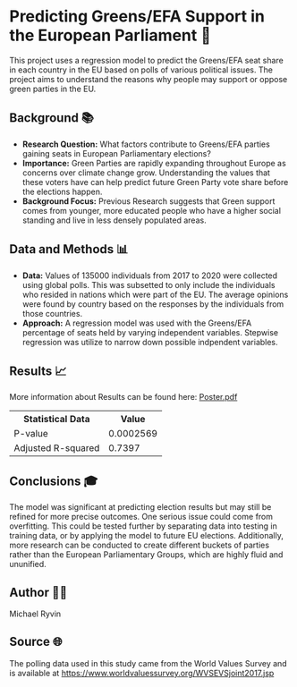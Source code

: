 <html>
<head>
</head>
<body>
  <h1>Predicting Greens/EFA Support in the European Parliament 🌱</h1>
  <p>This project uses a regression model to predict the Greens/EFA seat share in each country in the EU based on polls of various political issues. The project aims to understand the reasons why people may support or oppose green parties in the EU.</p>
  <h2>Background 📚</h2>
  <ul>
    <li><b>Research Question:</b> What factors contribute to Greens/EFA parties gaining seats in European Parliamentary elections?</li>
    <li><b>Importance:</b> Green Parties are rapidly expanding throughout Europe as concerns over climate change grow. Understanding the values that these voters have can help predict future Green Party vote share before the elections happen.</li>
    <li><b>Background Focus:</b> Previous Research suggests that Green support comes from younger, more educated people who have a higher social standing and live in less densely populated areas. </li>
  </ul>
  <h2>Data and Methods 📊</h2>
  <ul>
    <li><b>Data:</b> Values of 135000 individuals from 2017 to 2020 were collected using global polls. This was subsetted to only include the individuals who resided in nations which were part of the EU. The average opinions were found by country based on the responses by the individuals from those countries.</li>
    <li><b>Approach:</b> A regression model was used with the Greens/EFA percentage of seats held by varying independent variables. Stepwise regression was utilize to narrow down possible indpendent variables.</li>
  </ul>
  <h2>Results 📈</h2>
  More information about Results can be found here: <a href=Poster.pdf>Poster.pdf</a><p>
  <table>
    <tr>
      <th>Statistical Data</th>
      <th>Value</th>
    </tr>
    <tr>
      <td>P-value</td>
      <td>0.0002569</td>
    </tr>
    <tr>
      <td>Adjusted R-squared</td>
      <td>0.7397</td>
    </tr>
  </table>
  <h2>Conclusions 🎓</h2>
  <p>The model was significant at predicting election results but may still be refined for more precise outcomes. One serious issue could come from overfitting. This could be tested further by separating data into testing in training data, or by applying the model to future EU elections. Additionally, more research can be conducted to create different buckets of parties rather than the European Parliamentary Groups, which are highly fluid and ununified.</p>
  <h2>Author 👨‍💻</h2>
  <p>Michael Ryvin</p>
  <h2>Source 🌐</h2>
  <p>The polling data used in this study came from the World Values Survey and is available at <a href="https://www.worldvaluessurvey.org/WVSEVSjoint2017.jsp">https://www.worldvaluessurvey.org/WVSEVSjoint2017.jsp</a></p>
</body>
</html>
